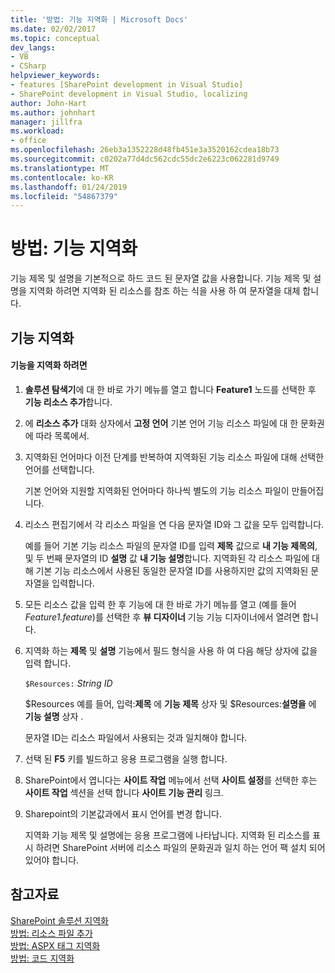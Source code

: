 ```yaml
---
title: '방법: 기능 지역화 | Microsoft Docs'
ms.date: 02/02/2017
ms.topic: conceptual
dev_langs:
- VB
- CSharp
helpviewer_keywords:
- features [SharePoint development in Visual Studio]
- SharePoint development in Visual Studio, localizing
author: John-Hart
ms.author: johnhart
manager: jillfra
ms.workload:
- office
ms.openlocfilehash: 26eb3a1352228d48fb451e3a3520162cdea18b73
ms.sourcegitcommit: c0202a77d4dc562cdc55dc2e6223c062281d9749
ms.translationtype: MT
ms.contentlocale: ko-KR
ms.lasthandoff: 01/24/2019
ms.locfileid: "54867379"
---
```

# <a name="how-to-localize-a-feature"></a>방법: 기능 지역화
  기능 제목 및 설명을 기본적으로 하드 코드 된 문자열 값을 사용합니다. 기능 제목 및 설명을 지역화 하려면 지역화 된 리소스를 참조 하는 식을 사용 하 여 문자열을 대체 합니다.  
  
## <a name="localize-a-feature"></a>기능 지역화  
  
#### <a name="to-localize-a-feature"></a>기능을 지역화 하려면  
  
1.  **솔루션 탐색기**에 대 한 바로 가기 메뉴를 열고 합니다 **Feature1** 노드를 선택한 후 **기능 리소스 추가**합니다.  
  
2.  에 **리소스 추가** 대화 상자에서 **고정 언어** 기본 언어 기능 리소스 파일에 대 한 문화권에 따라 목록에서.  
  
3.  지역화된 언어마다 이전 단계를 반복하여 지역화된 기능 리소스 파일에 대해 선택한 언어를 선택합니다.  
  
     기본 언어와 지원할 지역화된 언어마다 하나씩 별도의 기능 리소스 파일이 만들어집니다.  
  
4.  리소스 편집기에서 각 리소스 파일을 연 다음 문자열 ID와 그 값을 모두 입력합니다.  
  
     예를 들어 기본 기능 리소스 파일의 문자열 ID를 입력 **제목** 값으로 **내 기능 제목의**, 및 두 번째 문자열의 ID **설명** 값 **내 기능 설명**합니다. 지역화된 각 리소스 파일에 대해 기본 기능 리소스에서 사용된 동일한 문자열 ID를 사용하지만 값의 지역화된 문자열을 입력합니다.  
  
5.  모든 리소스 값을 입력 한 후 기능에 대 한 바로 가기 메뉴를 열고 (예를 들어 *Feature1.feature*)를 선택한 후 **뷰 디자이너** 기능 기능 디자이너에서 열려면 합니다.  
  
6.  지역화 하는 **제목** 및 **설명** 기능에서 필드 형식을 사용 하 여 다음 해당 상자에 값을 입력 합니다.  
  
     `$Resources:` *String ID*  
  
     $Resources 예를 들어, 입력:**제목** 에 **기능 제목** 상자 및 $Resources:**설명을** 에 **기능 설명** 상자 .  
  
     문자열 ID는 리소스 파일에서 사용되는 것과 일치해야 합니다.  
  
7.  선택 된 **F5** 키를 빌드하고 응용 프로그램을 실행 합니다.  
  
8.  SharePoint에서 엽니다는 **사이트 작업** 메뉴에서 선택 **사이트 설정**를 선택한 후는 **사이트 작업** 섹션을 선택 합니다 **사이트 기능 관리** 링크.  
  
9. Sharepoint의 기본값과에서 표시 언어를 변경 합니다.  
  
     지역화 기능 제목 및 설명에는 응용 프로그램에 나타납니다. 지역화 된 리소스를 표시 하려면 SharePoint 서버에 리소스 파일의 문화권과 일치 하는 언어 팩 설치 되어 있어야 합니다.  
  
## <a name="see-also"></a>참고자료
 [SharePoint 솔루션 지역화](../sharepoint/localizing-sharepoint-solutions.md)   
 [방법: 리소스 파일 추가](../sharepoint/how-to-add-a-resource-file.md)   
 [방법: ASPX 태그 지역화](../sharepoint/how-to-localize-aspx-markup.md)   
 [방법: 코드 지역화](../sharepoint/how-to-localize-code.md)  
